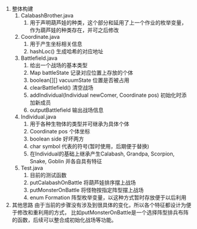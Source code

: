 1. 整体构建
	1. CalabashBrother.java
		1. 用于声明葫芦娃的种类，这个部分和延用了上一个作业的枚举变量，作为葫芦娃的种类存在，并可之后修改
	2. Coordinate.java
		1. 用于产生坐标相关信息
		2. hashLoc() 生成哈希的对应地址
	3. Battlefield.java
		1. 给出一个战场的基本类型
		2. Map battleState 记录对应位置上存放的个体
		3. boolean[][] vacuumState 位置是否被占用
		4. clearBattlefield() 清空战场
		5. addIndividual(Individual newComer, Coordinate pos) 初始化时添加新成员
		6. outputBattlefield 输出战场信息
	4. Individual.java
		1. 用于各种生物体的类型并可继承为具体个体
		2. Coordinate pos  个体坐标
		3. boolean side   好坏两方
		4. char symbol   代表的符号(暂时使用，后期便于替换)
		5. 在Individual的基础上继承产生Calabash, Grandpa, Scorpion, Snake, Goblin 并各自具有特征
	5. Test.java
		1. 目前的测试函数
		2. putCalabashOnBattle 将葫芦娃排序摆上战场
		3. putMonsterOnBattle 将怪物按指定阵型摆上战场
		4. enum Formation  阵型枚举变量，以这种方式暂时存放便于以后利用
2. 其他思路
	由于当前的步骤没有涉及到很具体的变化，所以各个特征都设计为便于修改和重利用的方式，
	比如putMonsterOnBattle是一个选择阵型排兵布阵的函数，后续可以整合成初始化战场等功能。

